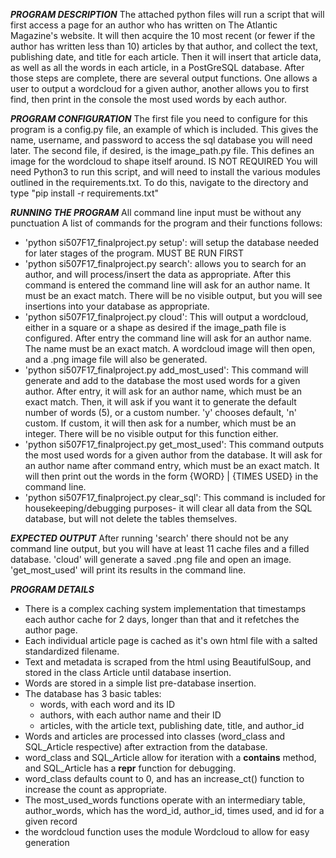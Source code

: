 ***PROGRAM DESCRIPTION***
The attached python files will run a script that will first access a page for an author who has written on The Atlantic Magazine's website.
It will then acquire the 10 most recent (or fewer if the author has written less than 10) articles by that author, and collect the text, publishing date, and title for each article.
Then it will insert that article data, as well as all the words in each article, in a PostGreSQL database.
After those steps are complete, there are several output functions. One allows a user to output a wordcloud for a given author, another allows you to first find, then print in the console the most used words by each author.

***PROGRAM CONFIGURATION***
The first file you need to configure for this program is a config.py file, an example of which is included. This gives the name, username, and password to access the sql database you will need later.
The second file, if desired, is the image_path.py file. This defines an image for the wordcloud to shape itself around. IS NOT REQUIRED
You will need Python3 to run this script, and will need to install the various modules outlined in the requirements.txt. To do this, navigate to the directory and type "pip install -r requirements.txt"

***RUNNING THE PROGRAM***
All command line input must be without any punctuation
A list of commands for the program and their functions follows:
* 'python si507F17_finalproject.py setup': will setup the database needed for later stages of the program. MUST BE RUN FIRST
* 'python si507F17_finalproject.py search': allows you to search for an author, and will process/insert the data as appropriate. After this command is entered the command line will ask for an author name. It must be an exact match. There will be no visible output, but you will see insertions into your database as appropriate.
* 'python si507F17_finalproject.py cloud': This will output a wordcloud, either in a square or a shape as desired if the image_path file is configured. After entry the command line will ask for an author name. The name must be an exact match. A wordcloud image will then open, and a .png image file will also be generated.
* 'python si507F17_finalproject.py add_most_used': This command will generate and add to the database the most used words for a given author. After entry, it will ask for an author name, which must be an exact match. Then, it will ask if you want it to generate the default number of words (5), or a custom number. 'y' chooses default, 'n' custom. If custom, it will then ask for a number, which must be an integer. There will be no visible output for this function either.
* 'python si507F17_finalproject.py get_most_used': This command outputs the most used words for a given author from the database. It will ask for an author name after command entry, which must be an exact match. It will then print out the words in the form {WORD} | {TIMES USED} in the command line.
* 'python si507F17_finalproject.py clear_sql': This command is included for housekeeping/debugging purposes- it will clear all data from the SQL database, but will not delete the tables themselves.

***EXPECTED OUTPUT***
After running 'search' there should not be any command line output, but you will have at least 11 cache files and a filled database. 'cloud' will generate a saved .png file and open an image. 'get_most_used' will print its results in the command line.

***PROGRAM DETAILS***
* There is a complex caching system implementation that timestamps each author cache for 2 days, longer than that and it refetches the author page.
* Each individual article page is cached as it's own html file with a salted standardized filename.
* Text and metadata is scraped from the html using BeautifulSoup, and stored in the class Article until database insertion.
* Words are stored in a simple list pre-database insertion.
* The database has 3 basic tables:
  * words, with each word and its ID
  * authors, with each author name and their ID
  * articles, with the article text, publishing date, title, and author_id
* Words and articles are processed into classes (word_class and SQL_Article respective) after extraction from the database.
* word_class and SQL_Article allow for iteration with a __contains__ method, and SQL_Article has a __repr__ function for debugging.
* word_class defaults count to 0, and has an increase_ct() function to increase the count as appropriate.
* The most_used_words functions operate with an intermediary table, author_words, which has the word_id, author_id, times used, and id for a given record
* the wordcloud function uses the module Wordcloud to allow for easy generation
